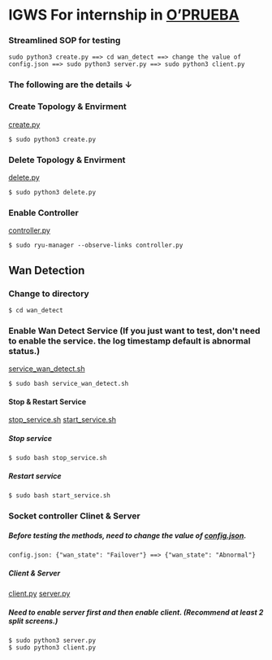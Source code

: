 # IGWS For internship in [O’PRUEBA](https://www.oprueba.com/)

### Streamlined SOP for testing
```
sudo python3 create.py ==> cd wan_detect ==> change the value of config.json ==> sudo python3 server.py ==> sudo python3 client.py
```
### The following are the details ↓

### Create Topology & Envirment
[create.py](https://github.com/BlackLutos/IGWS/blob/main/create.py)
```
$ sudo python3 create.py
```
### Delete Topology & Envirment
[delete.py](https://github.com/BlackLutos/IGWS/blob/main/delete.py)
```
$ sudo python3 delete.py
```
### Enable Controller
[controller.py](https://github.com/BlackLutos/IGWS/blob/main/controller.py)
```
$ sudo ryu-manager --observe-links controller.py
```

## Wan Detection
### Change to directory
```
$ cd wan_detect 
```

### Enable Wan Detect Service (If you just want to test, don't need to enable the service. the log timestamp default is abnormal status.)
[service_wan_detect.sh](https://github.com/BlackLutos/IGWS/blob/main/wan_detect/service_wan_detect.sh)
```
$ sudo bash service_wan_detect.sh
```
#### Stop & Restart Service
[stop_service.sh](https://github.com/BlackLutos/IGWS/blob/main/wan_detect/stop_service.sh)
[start_service.sh](https://github.com/BlackLutos/IGWS/blob/main/wan_detect/start_service.sh)
##### Stop service
```
$ sudo bash stop_service.sh
```
##### Restart service
```
$ sudo bash start_service.sh
```
### Socket controller Clinet & Server
##### Before testing the methods, need to change the value of [config.json](https://github.com/BlackLutos/IGWS/blob/main/wan_detect/config.json).
``
config.json: {"wan_state": "Failover"} ==> {"wan_state": "Abnormal"}
``
##### Client & Server
[client.py](https://github.com/BlackLutos/IGWS/blob/main/wan_detect/client.py)
[server.py](https://github.com/BlackLutos/IGWS/blob/main/wan_detect/server.py)
##### Need to enable server first and then enable client. (Recommend at least 2 split screens.)
```
$ sudo python3 server.py
$ sudo python3 client.py
```

